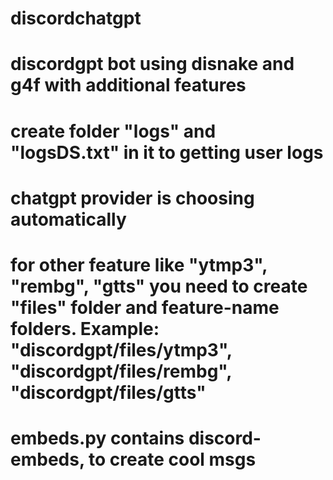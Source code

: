 # discordchatgpt
# discordgpt bot using disnake and g4f with additional features
# create folder "logs" and "logsDS.txt" in it to getting user logs
# chatgpt provider is choosing automatically
# for other feature like "ytmp3", "rembg", "gtts" you need to create "files" folder and feature-name folders. Example: "discordgpt/files/ytmp3", "discordgpt/files/rembg", "discordgpt/files/gtts"
# embeds.py contains discord-embeds, to create cool msgs

